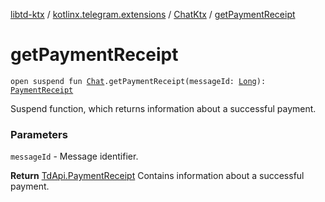 [libtd-ktx](../../index.md) / [kotlinx.telegram.extensions](../index.md) / [ChatKtx](index.md) / [getPaymentReceipt](./get-payment-receipt.md)

# getPaymentReceipt

`open suspend fun `[`Chat`](https://tdlibx.github.io/td/docs/org/drinkless/td/libcore/telegram/TdApi.Chat.html)`.getPaymentReceipt(messageId: `[`Long`](https://kotlinlang.org/api/latest/jvm/stdlib/kotlin/-long/index.html)`): `[`PaymentReceipt`](https://tdlibx.github.io/td/docs/org/drinkless/td/libcore/telegram/TdApi.PaymentReceipt.html)

Suspend function, which returns information about a successful payment.

### Parameters

`messageId` - Message identifier.

**Return**
[TdApi.PaymentReceipt](https://tdlibx.github.io/td/docs/org/drinkless/td/libcore/telegram/TdApi.PaymentReceipt.html) Contains information about a successful payment.

